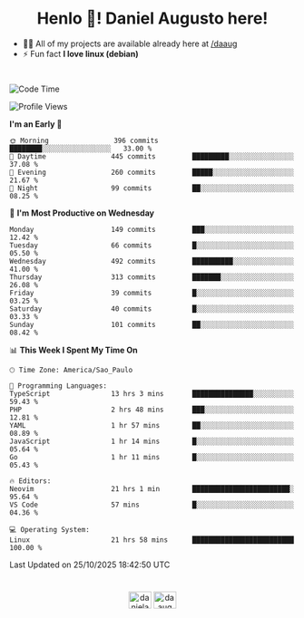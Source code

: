 <h1 align="center">Henlo 👋! Daniel Augusto here!</h1>

- 👨‍💻 All of my projects are available already here at [/daaug](https://github.com/daaug)
- ⚡ Fun fact **I love linux (debian)**
<h1></h1>

<!--START_SECTION:waka-->
![Code Time](http://img.shields.io/badge/Code%20Time-130%20hrs%2025%20mins-blue)

![Profile Views](http://img.shields.io/badge/Profile%20Views-2-blue)

**I'm an Early 🐤** 

```text
🌞 Morning                396 commits         ████████░░░░░░░░░░░░░░░░░   33.00 % 
🌆 Daytime                445 commits         █████████░░░░░░░░░░░░░░░░   37.08 % 
🌃 Evening                260 commits         █████░░░░░░░░░░░░░░░░░░░░   21.67 % 
🌙 Night                  99 commits          ██░░░░░░░░░░░░░░░░░░░░░░░   08.25 % 
```
📅 **I'm Most Productive on Wednesday** 

```text
Monday                   149 commits         ███░░░░░░░░░░░░░░░░░░░░░░   12.42 % 
Tuesday                  66 commits          █░░░░░░░░░░░░░░░░░░░░░░░░   05.50 % 
Wednesday                492 commits         ██████████░░░░░░░░░░░░░░░   41.00 % 
Thursday                 313 commits         ███████░░░░░░░░░░░░░░░░░░   26.08 % 
Friday                   39 commits          █░░░░░░░░░░░░░░░░░░░░░░░░   03.25 % 
Saturday                 40 commits          █░░░░░░░░░░░░░░░░░░░░░░░░   03.33 % 
Sunday                   101 commits         ██░░░░░░░░░░░░░░░░░░░░░░░   08.42 % 
```


📊 **This Week I Spent My Time On** 

```text
🕑︎ Time Zone: America/Sao_Paulo

💬 Programming Languages: 
TypeScript               13 hrs 3 mins       ███████████████░░░░░░░░░░   59.43 % 
PHP                      2 hrs 48 mins       ███░░░░░░░░░░░░░░░░░░░░░░   12.81 % 
YAML                     1 hr 57 mins        ██░░░░░░░░░░░░░░░░░░░░░░░   08.89 % 
JavaScript               1 hr 14 mins        █░░░░░░░░░░░░░░░░░░░░░░░░   05.64 % 
Go                       1 hr 11 mins        █░░░░░░░░░░░░░░░░░░░░░░░░   05.43 % 

🔥 Editors: 
Neovim                   21 hrs 1 min        ████████████████████████░   95.64 % 
VS Code                  57 mins             █░░░░░░░░░░░░░░░░░░░░░░░░   04.36 % 

💻 Operating System: 
Linux                    21 hrs 58 mins      █████████████████████████   100.00 % 
```


 Last Updated on 25/10/2025 18:42:50 UTC
<!--END_SECTION:waka-->

<h1></h1>
<p align="center">
<a href="https://linkedin.com/in/danielaug" target="blank"><img align="center" src="https://raw.githubusercontent.com/rahuldkjain/github-profile-readme-generator/master/src/images/icons/Social/linked-in-alt.svg" alt="danielaug" height="30" width="40" /></a> 
<a href="https://www.hackerrank.com/daaug" target="blank"><img align="center" src="https://raw.githubusercontent.com/rahuldkjain/github-profile-readme-generator/master/src/images/icons/Social/hackerrank.svg" alt="daaug" height="30" width="40" /></a>
</p>
